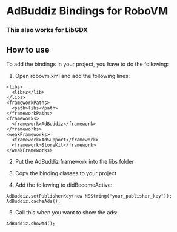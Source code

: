 AdBuddiz Bindings for RoboVM
============================

### This also works for LibGDX

## How to use
To add the bindings in your project, you have to do the following:

1. Open robovm.xml and add the following lines:
```
<libs>
  <lib>z</lib>
</libs>
<frameworkPaths>
  <path>libs</path>
</frameworkPaths>
<frameworks>
  <framework>AdBuddiz</framework>
</frameworks>
<weakFrameworks>
  <framework>AdSupport</framework>
  <framework>StoreKit</framework>
</weakFrameworks>
```
2. Put the AdBuddiz framework into the libs folder

3. Copy the binding classes to your project

4. Add the following to didBecomeActive:
```
AdBuddiz.setPublisherKey(new NSString("your_publisher_key"));
AdBuddiz.cacheAds();
```
5. Call this when you want to show the ads:
```
AdBuddiz.showAd();
```

